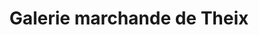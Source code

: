 ---
title: "Galerie marchande de Theix"
url: /theix/galerie-marchande-de-theix/
shop: centre commercial
---